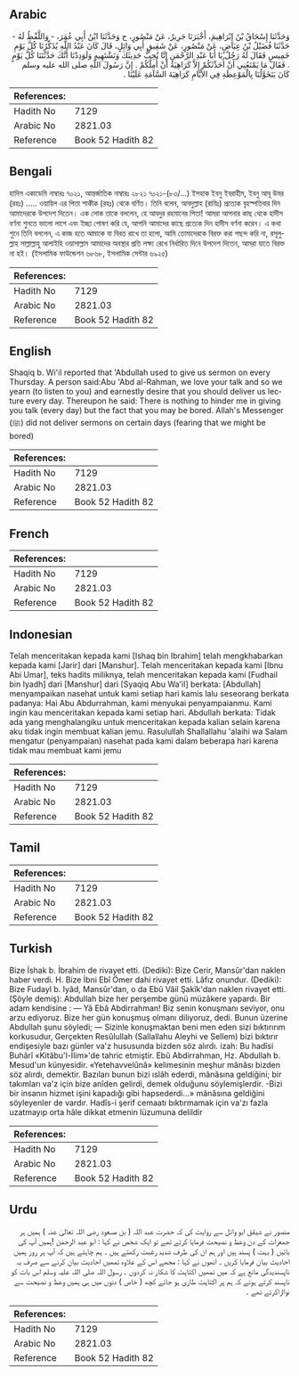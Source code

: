 ## Arabic


<div dir="rtl" lang="ar" style={{fontSize:'larger',backgroundColor:'#f8f9fa',padding:20}}>
وَحَدَّثَنَا إِسْحَاقُ بْنُ إِبْرَاهِيمَ، أَخْبَرَنَا جَرِيرٌ، عَنْ مَنْصُورٍ، ح وَحَدَّثَنَا ابْنُ أَبِي عُمَرَ، - وَاللَّفْظُ لَهُ - حَدَّثَنَا فُضَيْلُ بْنُ عِيَاضٍ، عَنْ مَنْصُورٍ، عَنْ شَقِيقٍ أَبِي وَائِلٍ، قَالَ كَانَ عَبْدُ اللَّهِ يُذَكِّرُنَا كُلَّ يَوْمِ خَمِيسٍ فَقَالَ لَهُ رَجُلٌ يَا أَبَا عَبْدِ الرَّحْمَنِ إِنَّا نُحِبُّ حَدِيثَكَ وَنَشْتَهِيهِ وَلَوَدِدْنَا أَنَّكَ حَدَّثْتَنَا كُلَّ يَوْمٍ ‏.‏ فَقَالَ مَا يَمْنَعُنِي أَنْ أُحَدِّثَكُمْ إِلاَّ كَرَاهِيَةُ أَنْ أُمِلَّكُمْ ‏.‏ إِنَّ رَسُولَ اللَّهِ صلى الله عليه وسلم كَانَ يَتَخَوَّلُنَا بِالْمَوْعِظَةِ فِي الأَيَّامِ كَرَاهِيَةَ السَّآمَةِ عَلَيْنَا ‏.‏
</div>
<div style={{backgroundColor:'#f8f9fa',padding:20, marginBottom: 10}}><table> <thead> <tr> <th>References:</th> <th></th> </tr> </thead> <tbody><tr><td>Hadith No</td><td>7129</td></tr><tr><td>Arabic No</td><td>2821.03</td></tr><tr><td>Reference</td><td>Book 52 Hadith 82</td></tr></tbody></table></div>

## Bengali


<div dir="ltr" lang="bn" style={{fontSize:'larger',backgroundColor:'#f8f9fa',padding:20}}>
হাদিস একাডেমি নাম্বারঃ ৭০২১, আন্তর্জাতিক নাম্বারঃ ২৮২১ ৭০২১-(৮৩/...) ইসহাক ইবনু ইবরাহীম, ইবনু আবূ উমর (রহঃ) ..... ওয়ায়িল এর পিতা শাকীক (রহঃ) থেকে বর্ণিত। তিনি বলেন, আবদুল্লাহ (রাযিঃ) প্রত্যেক বৃহস্পতিবার দিন আমাদেরকে উপদেশ দিতেন। এক লোক তাকে বললেন, হে আবদুর রহমানের পিতা! আমরা আপনার কাছ থেকে হাদীস বর্ণনা শুনতে ভালো লাগে এবং ইচ্ছা পোষণ করি যে, আপনি আমাদের কাছে প্রত্যেক দিন হাদীস বর্ণনা করেন। এ কথা শুনে তিনি বললেন, এ কাজ হতে আমাকে যা বিরত রাখে তা হলো, আমি তোমাদেরকে বিরক্ত করা পছন্দ করি না, রসূলুল্লাহ সাল্লাল্লাহু আলাইহি ওয়াসাল্লাম আমাদের অবস্থার প্রতি লক্ষ্য রেখে নির্ধারিত দিনে উপদেশ দিতেন, আমরা যাতে বিরক্ত না হই। (ইসলামিক ফাউন্ডেশন ৬৮৬৮, ইসলামিক সেন্টার ৬৯২৫)
</div>
<div style={{backgroundColor:'#f8f9fa',padding:20, marginBottom: 10}}><table> <thead> <tr> <th>References:</th> <th></th> </tr> </thead> <tbody><tr><td>Hadith No</td><td>7129</td></tr><tr><td>Arabic No</td><td>2821.03</td></tr><tr><td>Reference</td><td>Book 52 Hadith 82</td></tr></tbody></table></div>

## English


<div dir="ltr" lang="en" style={{fontSize:'larger',backgroundColor:'#f8f9fa',padding:20}}>
Shaqiq b. Wi'il reported that 'Abdullah used to give us sermon on every Thursday. A person said:Abu 'Abd al-Rahman, we love your talk and so we yearn (to listen to you) and earnestly desire that you should deliver us lecture every day. Thereupon he said: There is nothing to hinder me in giving you talk (every day) but the fact that you may be bored. Allah's Messenger (ﷺ) did not deliver sermons on certain days (fearing that we might be bored)
</div>
<div style={{backgroundColor:'#f8f9fa',padding:20, marginBottom: 10}}><table> <thead> <tr> <th>References:</th> <th></th> </tr> </thead> <tbody><tr><td>Hadith No</td><td>7129</td></tr><tr><td>Arabic No</td><td>2821.03</td></tr><tr><td>Reference</td><td>Book 52 Hadith 82</td></tr></tbody></table></div>

## French


<div dir="ltr" lang="fr" style={{fontSize:'larger',backgroundColor:'#f8f9fa',padding:20}}>

</div>
<div style={{backgroundColor:'#f8f9fa',padding:20, marginBottom: 10}}><table> <thead> <tr> <th>References:</th> <th></th> </tr> </thead> <tbody><tr><td>Hadith No</td><td>7129</td></tr><tr><td>Arabic No</td><td>2821.03</td></tr><tr><td>Reference</td><td>Book 52 Hadith 82</td></tr></tbody></table></div>

## Indonesian


<div dir="ltr" lang="id" style={{fontSize:'larger',backgroundColor:'#f8f9fa',padding:20}}>
Telah menceritakan kepada kami [Ishaq bin Ibrahim] telah mengkhabarkan kepada kami [Jarir] dari [Manshur]. Telah menceritakan kepada kami [Ibnu Abi Umar], teks hadits miliknya, telah menceritakan kepada kami [Fudhail bin Iyadh] dari [Manshur] dari [Syaqiq Abu Wa'il] berkata: [Abdullah] menyampaikan nasehat untuk kami setiap hari kamis lalu seseorang berkata padanya: Hai Abu Abdurrahman, kami menyukai penyampaianmu. Kami ingin kau menceritakan kepada kami setiap hari. Abdullah berkata: Tidak ada yang menghalangiku untuk menceritakan kepada kalian selain karena aku tidak ingin membuat kalian jemu. Rasulullah Shallallahu 'alaihi wa Salam mengatur (penyampaian) nasehat pada kami dalam beberapa hari karena tidak mau membuat kami jemu
</div>
<div style={{backgroundColor:'#f8f9fa',padding:20, marginBottom: 10}}><table> <thead> <tr> <th>References:</th> <th></th> </tr> </thead> <tbody><tr><td>Hadith No</td><td>7129</td></tr><tr><td>Arabic No</td><td>2821.03</td></tr><tr><td>Reference</td><td>Book 52 Hadith 82</td></tr></tbody></table></div>

## Tamil


<div dir="ltr" lang="ta" style={{fontSize:'larger',backgroundColor:'#f8f9fa',padding:20}}>

</div>
<div style={{backgroundColor:'#f8f9fa',padding:20, marginBottom: 10}}><table> <thead> <tr> <th>References:</th> <th></th> </tr> </thead> <tbody><tr><td>Hadith No</td><td>7129</td></tr><tr><td>Arabic No</td><td>2821.03</td></tr><tr><td>Reference</td><td>Book 52 Hadith 82</td></tr></tbody></table></div>

## Turkish


<div dir="ltr" lang="tr" style={{fontSize:'larger',backgroundColor:'#f8f9fa',padding:20}}>
Bize İshak b. İbrahim de rivayet etti. (Dediki): Bize Cerir, Mansûr'dan naklen haber verdi. H. Bize İbni Ebî Ömer dahi rivayet etti. Lâfız onundur. (Dediki): Bize Fudayl b. Iyâd, Mansûr'dan, o da Ebû Vâil Şakîk'dan naklen rivayet etti. (Şöyle demiş): Abdullah bize her perşembe günü müzâkere yapardı. Bir adam kendisine : — Yâ Ebâ Abdirrahman! Biz senin konuşmanı seviyor, onu arzu ediyoruz. Bize her gün konuşmuş olmanı diliyoruz, dedi. Bunun üzerine Abdullah şunu söyledi; — Sizinle konuşmaktan beni men eden sizi bıktırırım korkusudur, Gerçekten Resûlullah (Sallallahu Aleyhi ve Sellem) bizi bıktırır endişesiyle bazı günler va'z hususunda bizden söz alırdı. izah: Bu hadîsi Buhârî «Kitâbu'l-İlim»'de tahric etmiştir. Ebû Abdirrahman, Hz. Abdullah b. Mesud'un künyesidir. «Yetehavvelûnâ» kelimesinin meşhur mânâsı bizden söz alırdı, demektir. Bazıları bunun bizi ıslâh ederdi, mânâsına geldiğini; bir takımları va'z için bize anîden gelirdi, demek olduğunu söylemişlerdir. -Bizi bir insanın hizmet işini kapadığı gibi hapsederdi...» mânâsına geldiğini söyleyenler de vardır. Hadîs-i şerif cemaatı bıktırmamak için va'zı fazla uzatmayıp orta hâle dikkat etmenin lüzumuna delildir
</div>
<div style={{backgroundColor:'#f8f9fa',padding:20, marginBottom: 10}}><table> <thead> <tr> <th>References:</th> <th></th> </tr> </thead> <tbody><tr><td>Hadith No</td><td>7129</td></tr><tr><td>Arabic No</td><td>2821.03</td></tr><tr><td>Reference</td><td>Book 52 Hadith 82</td></tr></tbody></table></div>

## Urdu


<div dir="rtl" lang="ur" style={{fontSize:'larger',backgroundColor:'#f8f9fa',padding:20}}>
منصور نے شیقق ابو وائل سے روایت کی کہ حضرت عبد اللہ ( بن مسعود رضی اللہ تعالیٰ عنہ ) ہمیں ہر جمعرات کے دن وعظ و نصیحت فرمایا کرتے تھے تو ایک شخص نے کہا : ابو عبد الرحمٰن !ہمیں آپ کی باتیں ( بہت ) پسند ہیں اور ہم ان کی طرف شدید رغبت رکھتے ہیں ۔ ہم چاہتے ہیں کہ آپ ہر روز ہمیں احادیث بیان فرمایا کریں ۔ انھوں نے کہا : مجھے اس کے علاوہ تمھیں احادیث بیان کرنے سے صرف یہ ناپسندیدگی مانع ہے کہ میں تمھیں اکتاہٹ کا شکار نہ کردوں ۔ رسول اللہ صلی اللہ علیہ وسلم اس بات کو ناپسند کرتے ہوئے کہ ہم پر اکتاہٹ طاری ہو جائے کچھ ( خاص ) دنوں میں ہی ہمیں وعظ و نصیحت سے نواازاکرتے تھے ۔
</div>
<div style={{backgroundColor:'#f8f9fa',padding:20, marginBottom: 10}}><table> <thead> <tr> <th>References:</th> <th></th> </tr> </thead> <tbody><tr><td>Hadith No</td><td>7129</td></tr><tr><td>Arabic No</td><td>2821.03</td></tr><tr><td>Reference</td><td>Book 52 Hadith 82</td></tr></tbody></table></div>